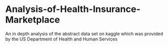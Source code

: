 # Analysis-of-Health-Insurance-Marketplace
An in depth analysis of the abstract data set on kaggle which was provided by the US Department of Health and Human Services 
